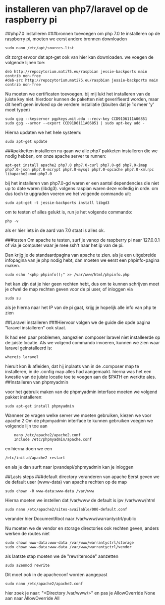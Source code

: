 # installeren van php7/laravel op de raspberry pi
##php7.0 installeren
###bronnen toevoegen
om php 7.0 te installeren op de raspberry pi, moeten we eerst andere bronnen downloaden

    sudo nano /etc/apt/sources.list

dit zorgt ervoor dat apt-get ook van hier kan downloaden.
we voegen de volgende lijnen toe:

    deb http://repozytorium.mati75.eu/raspbian jessie-backports main contrib non-free
    #deb-src http://repozytorium.mati75.eu/raspbian jessie-backports main contrib non-free
    
Nu moeten we certificaten toevoegen. bij mij lukt het installeren van de juiste key niet. hierdoor kunnen de paketten
niet geverifieerd worden, maar dit heeft geen invloed op de verdere installatie (bbuiten dat je 1x meer 'y' moet typen)

    sudo gpg --keyserver pgpkeys.mit.edu --recv-key CCD91D6111A06851
    sudo gpg --armor --export CCD91D6111A06851 | sudo apt-key add -

Hierna updaten we het hele systeem:

    sudo apt-get update

###pakketten installeren 
nu gaan we alle php7 pakketen installeren die we nodig hebben, om onze apache server te runnen:

    apt-get install apache2 php7.0 php7.0-curl php7.0-gd php7.0-imap php7.0-json php7.0-mcrypt php7.0-mysql php7.0-opcache php7.0-xmlrpc libapache2-mod-php7.0

bij het installeren van php7.0-gd waren er een aantal dependencies die niet up to date waren (libdg3). volgens raspian waren deze volledig in orde. om dus toch te upgraden voeren we het volgende commando uit: 

	sudo apt-get -t jessie-backports install libgd3


om te testen of alles gelukt is, run je het volgende commando:

    php -v

als er hier iets in de aard van 7.0 staat is alles ok.

###testen
Om apache te testen, surf je vanop de raspberry pi naar 127.0.0.1 of via je computer waar je mee ssh't naar het ip van de pi.

Dan krijg je de standaardpagina van apache te zien. als je een uitgebreide infopagina van je php nodig hebt, dan moeten we eerst een phpinfo-pagina maken.

	sudo echo "<php phpinfo();" >> /var/www/html/phpinfo.php

het kan zijn dat je hier geen rechten hebt, dus om te kunnen schrijven moet je ofwel de map rechten geven voor de pi user, of inloggen via

	sudo su 

als je hierna naar het IP van de pi gaat, krijg je hopelijk alle info van php te zien

##Laravel installeren
###Hiervoor volgen we de guide die opde pagina "laravel installeren" ook staat.

Ik had een paar problemen, aangezien composer laravel niet installeerde op de juiste locatie.
Als we volgend commando invoeren, kunnen we zien waar laravel geinstalleerd is:

	whereis laravel

hieruit kon ik afleiden, dat hij inplaats van in de .composer map te installeren, in de .config map alles had aangemaakt. hierna was het een kwestie van de juiste locatie toe te voegen aan de $PATH en werktte ales.
##Installeren van phpmyadmin

voor het gebruik maken van de phpmyadmin interface moeten we volgend pakket installeren:

	sudo apt-get install phpmyadmin
	
Wanneer ze vragen welke server we moeten gebruiken, kiezen we voor apache 2
Om de phpmyadmin interface te kunnen gebruiken voegen we volgende lijn toe aan

		nano /etc/apache2/apache2.conf
		Include /etc/phpmyadmin/apache.conf
en hierna doen we een 

	/etc/init.d/apache2 restart
	
en als je dan surft naar ipvandepi/phpmyadmin kan je inloggen

##Lasts steps
###default directory veranderen van apache
Eerst geven we de default user (www-data) van apache rechten op de map

	sudo chown -R www-data:www-data /var/www	
Hierna moeten we instellen dat /var/www de default is ipv /var/www/html

	sudo nano /etc/apache2/sites-available/000-default.conf
	
verander hier DocumentRoot naar /var/www/warrantyctrl/public

Nu moeten we de vendor en storage directories ook rechten geven, anders werken de routes niet

	sudo chown www-data:www-data /var/www/warrantyctrl/storage
	sudo chown www-data:www-data /var/www/warrantyctrl/vendor
	
als laatste stap moeten we de "rewritemode" aanzetten

	sudo a2enmod rewrite
	
Dit moet ook in de apacheconf worden aangepast

	sudo nano /etc/apache2/apache2.conf
	
hier zoek je naar: "\<Directory /var/www/>"
en pas je AllowOverride None aan naar AllowOverride All

